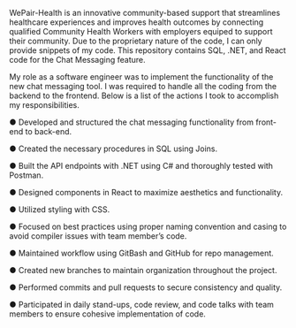 WePair-Health is an innovative community-based support that streamlines healthcare experiences and improves health outcomes by connecting qualified Community Health Workers with employers equiped to support their community. Due to the proprietary nature of the code, I can only provide snippets of my code. This repository contains SQL, .NET, and React code for the Chat Messaging feature. 

My role as a software engineer was to implement the functionality of the new chat messaging tool. I was required to handle all the coding from the backend to the frontend. Below is a list of the actions I took to accomplish my responsibilities.

● Developed and structured the chat messaging functionality from front-end to back-end.

● Created the necessary procedures in SQL using Joins.

● Built the API endpoints with .NET using C# and thoroughly tested with Postman.

● Designed components in React to maximize aesthetics and functionality.

● Utilized styling with CSS.

● Focused on best practices using proper naming convention and casing to avoid compiler issues with team member’s code.

● Maintained workflow using GitBash and GitHub for repo management.

● Created new branches to maintain organization throughout the project.

● Performed commits and pull requests to secure consistency and quality.

● Participated in daily stand-ups, code review, and code talks with team members to ensure cohesive implementation of code.
